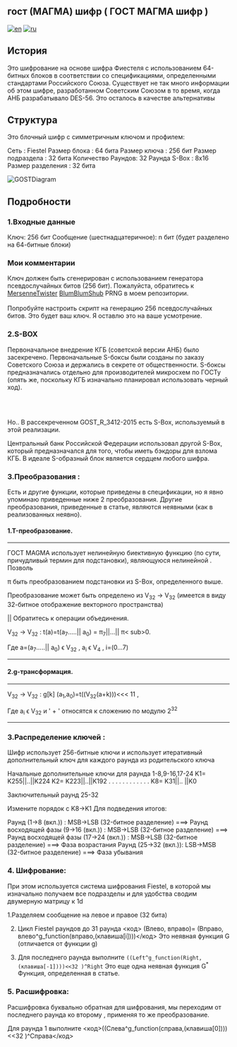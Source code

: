 ## гост (МАГМА) шифр ( ГОСТ МАГМА шифр )
[![en](https://img.shields.io/badge/lang-en-red.svg)](https://github.com/AjayBadrinath/Cryptography/blob/main/GOST(MAGMA)/README.md)
[![ru](https://img.shields.io/badge/lang-ru-blue.svg)](https://github.com/AjayBadrinath/Cryptography/blob/main/GOST(MAGMA)/README.ru.md)

## История

Это шифрование на основе шифра Фиестеля с использованием 64-битных блоков в соответствии со спецификациями, определенными стандартами Российского Союза.
Существует не так много информации об этом шифре, разработанном Советским Союзом в то время, когда АНБ разрабатывало DES-56. Это осталось в качестве альтернативы


## Структура

Это блочный шифр с симметричным ключом и профилем:


Сеть : Fiestel
Размер блока : 64 бита
Размер ключа : 256 бит
Размер подраздела : 32 бита
Количество Раундов: 32 Раунда
S-Box : 8x16
Размер разделения : 32 бита

![GOSTDiagram](https://github.com/AjayBadrinath/Cryptography/assets/92035508/9f4b7814-ebf1-4e9c-b174-ba1fdb21694c)

## Подробности

### 1.Входные данные

Ключ: 256 бит
Сообщение (шестнадцатеричное): n бит (будет разделено на 64-битные блоки)


### Мои комментарии
Ключ должен быть сгенерирован с использованием генератора псевдослучайных битов (256 бит). Пожалуйста, обратитесь к <a href="https://github.com/AjayBadrinath/Cryptography/tree/main/PRNG/Mersenne%20Twister">MersenneTwister</a> <a href="https://github.com/AjayBadrinath/Cryptography/tree/main/PRNG/BBS">BlumBlumShub</a> PRNG в моем репозитории.
<br></br>
Попробуйте настроить скрипт на генерацию 256 псевдослучайных битов. Это будет ваш ключ. Я оставлю это на ваше усмотрение.

### 2.S-BOX

Первоначальное внедрение КГБ (советской версии АНБ) было засекречено. Первоначальные S-боксы были созданы по заказу Советского Союза и держались в секрете от общественности. S-боксы предназначались отдельно для производителей микросхем по ГОСТу (опять же, поскольку КГБ изначально планировал использовать черный ход).

<br></br>

Но.. В рассекреченном GOST_R_3412-2015 есть S-Box, используемый в этой реализации.

Центральный банк Российской Федерации использовал другой S-Box, который предназначался для того, чтобы иметь бэкдоры для взлома КГБ. В идеале S-образный блок является сердцем любого шифра.



### 3.Преобразования :

Есть и другие функции, которые приведены в спецификации, но я явно упоминаю приведенные ниже 2 преобразования. Другие преобразования, приведенные в статье, являются неявными (как в реализованных неявно).


#### 1.T-преобразование.
<hr>
ГОСТ MAGMA использует нелинейную биективную функцию (по сути, причудливый термин для подстановки), являющуюся нелинейной .
Позволь

&#960; быть преобразованием подстановки из S-Box, определенного выше.


Преобразование может быть определено из V<sub>32</sub> -> V<sub>32</sub> (имеется в виду 32-битное отображение векторного пространства)

|| Обратитесь к операции объединения.

V<sub>32</sub> -> V<sub>32</sub> : t(a)=t(a<sub>7</sub>.....|| a<sub>0</sub>) = &#960;<sub>7</sub>||...|| &#960;< sub>0</sub>.

Где a=(a<sub>7</sub>.....|| a<sub>0</sub>) &#x3F5; V<sub>32</sub> , a<sub>i</sub> &#x3F5; V<sub>4</sub> , i=(0...7)


<hr>


#### 2.g-трансформация.


<hr>


V<sub>32</sub> -> V<sub>32</sub> : g[k] (a<sub>1</sub>,a<sub>0</sub>)=t((V<sub>32</sub>(a+k)))<<< 11 ,

Где a<sub>i</sub> &#x3F5; V<sub>32</sub> и ' + ' относятся к сложению по модулю 2<sup>32</sup>
<hr>



### 3.Распределение ключей :


Шифр использует 256-битные ключи и использует итеративный дополнительный ключ для каждого раунда из родительского ключа

Начальные дополнительные ключи для раунда 1-8,9-16,17-24
K1= K255||..||K224
K2= K223||..||K192
. . . .
. . . .
. . . .
K8= K31||.. ||K0

Заключительный раунд 25-32

Измените порядок с K8->K1
Для подведения итогов:

Раунд (1->8 (вкл.)) : MSB->LSB (32-битное разделение) ===>
Раунд восходящей фазы (9->16 (вкл.)) : MSB->LSB (32-битное разделение) ===>
Раунд восходящей фазы (17->24 (вкл.)) : MSB->LSB (32-битное разделение) ===> Фаза возрастания
Раунд (25->32 (вкл.)): LSB->MSB (32-битное разделение) ===> Фаза убывания

### 4. Шифрование:

При этом используется система шифрования Fiestel, в которой мы изначально получаем все подразделы и для удобства сводим двумерную матрицу к 1d

1.Разделяем сообщение на левое и правое (32 бита)

2. Цикл Fiestel раундов до 31 раунда <код> (Влево, вправо)= (Вправо, влево^g_function(вправо,(клавиша[i])))</код> Это неявная функция G (отличается от функции g)

3. Для последнего раунда выполните <code>((Left^g_function(Right,(клавиша[-1])))<<32 )^Right</code> Это еще одна неявная функция G<sup>*</sup> Функция, определенная в статье.

### 5. Расшифровка:



Расшифровка буквально обратная для шифрования, мы переходим от последнего раунда ко второму
, применяя то же преобразование.


Для раунда 1 выполните <код>((Слева^g_function(справа,(клавиша[0])))<<32 )^Справа</код>
